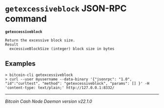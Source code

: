 `getexcessiveblock` JSON-RPC command
====================================

**`getexcessiveblock`**

```
Return the excessive block size.
Result
  excessiveBlockSize (integer) block size in bytes
```

Examples
--------

```
> bitcoin-cli getexcessiveblock
> curl --user myusername --data-binary '{"jsonrpc": "1.0", "id":"curltest", "method": "getexcessiveblock", "params": [] }' -H 'content-type: text/plain;' http://127.0.0.1:8332/
```

***

*Bitcoin Cash Node Daemon version v22.1.0*
